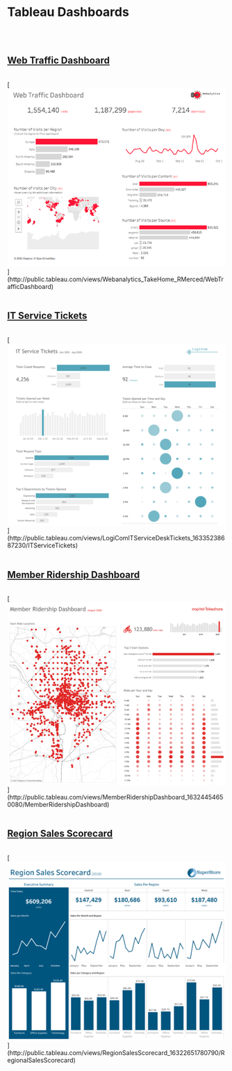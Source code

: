 # Tableau Dashboards

<br>
<br>

## [Web Traffic Dashboard](http://public.tableau.com/views/Webanalytics_TakeHome_RMerced/WebTrafficDashboard)
<br>
[<img alt="Data Dashboards 1" src="images/Data_Viz.jpeg?raw=true"/>](http://public.tableau.com/views/Webanalytics_TakeHome_RMerced/WebTrafficDashboard)           

<br>
<br>

## [IT Service Tickets](http://public.tableau.com/views/LogiComITServiceDeskTickets_16335238687230/ITServiceTickets)
<br>
[<img alt="Data Dashboards 2" src="images/ITServiceTickets.jpeg?raw=true"/>](http://public.tableau.com/views/LogiComITServiceDeskTickets_16335238687230/ITServiceTickets) 
<br>
<br>

## [Member Ridership Dashboard](http://public.tableau.com/views/MemberRidershipDashboard_16324454650080/MemberRidershipDashboard)
<br>
[<img alt="Data Dashboards" src="images/MemberRidershipDashboard.jpeg?raw=true"/>](http://public.tableau.com/views/MemberRidershipDashboard_16324454650080/MemberRidershipDashboard)           

<br>
<br>

## [Region Sales Scorecard](http://public.tableau.com/views/RegionSalesScorecard_16322651780790/RegionalSalesScorecard)
<br>
[<img alt="Data Dashboards 4" src="images/RegionalSalesScorecard.jpeg?raw=true"/>](http://public.tableau.com/views/RegionSalesScorecard_16322651780790/RegionalSalesScorecard)    

